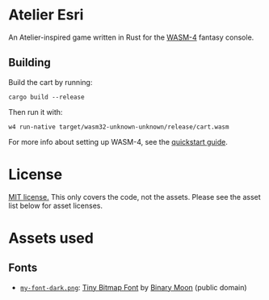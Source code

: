 # Atelier Esri

An Atelier-inspired game written in Rust for the [WASM-4](https://wasm4.org) fantasy console.

## Building

Build the cart by running:

```shell
cargo build --release
```

Then run it with:

```shell
w4 run-native target/wasm32-unknown-unknown/release/cart.wasm
```

For more info about setting up WASM-4, see the [quickstart guide](https://wasm4.org/docs/getting-started/setup?code-lang=rust#quickstart).

# License

[MIT license.](LICENSE.md) This only covers the code, not the assets. Please see the asset list below for asset licenses.

# Assets used

## Fonts

- [`my-font-dark.png`](assets/my-font-dark.png): [Tiny Bitmap Font](https://opengameart.org/content/tiny-bitmap-font) by [Binary Moon](https://www.binarymoon.co.uk/) (public domain)
